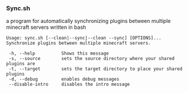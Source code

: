 ### Sync.sh
a program for automatically synchronizing plugins between multiple minecraft servers written in bash

```
Usage: sync.sh [--clean|--sync|--clean --sync] [OPTIONS]...
Synchronize plugins between multiple minecraft servers.

 -h, --help          Shows this message
 -s, --source        sets the source directory where your shared plugins are
 -t, --target        sets the target directory to place your shared plugins
 -d, --debug         enables debug messages
 --disable-intro     disables the intro message
```